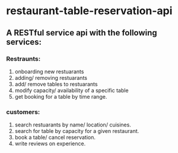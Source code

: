 # restaurant-table-reservation-api
## A RESTful service api with the following services:
### Restraunts:
1. onboarding new restuarants
2. adding/ removing restuarants
3. add/ remove tables to restuarants
4. modify capacity/ availability of a specific table
5. get booking for a table by time range.

### customers:
1. search restuarants by name/ location/ cuisines.
2. search for table by capacity for a given restaurant.
3. book a table/ cancel reservation.
4. write reviews on experience.
